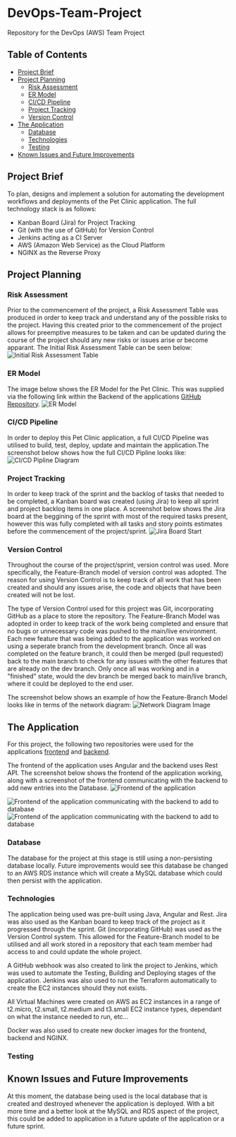 # DevOps-Team-Project
Repository for the DevOps (AWS) Team Project

## Table of Contents
* [Project Brief](#Project-Brief)
* [Project Planning](#Project-Planning)
    * [Risk Assessment](#Risk-Assessment)
    * [ER Model](#ER-Model)
    * [CI/CD Pipeline](#CICD-Pipeline)
    * [Project Tracking](#Project-Tracking)
    * [Version Control](#version-control)
* [The Application](#The-Application)
    * [Database](#Database)
    * [Technologies](#Technologies)
    * [Testing](#Testing)
* [Known Issues and Future Improvements](#Known-Issues-and-Future-Improvements)

## Project Brief
To plan, designs and implement a solution for automating the development workflows and deployments of the Pet Clinic application. The full technology stack is as follows:
* Kanban Board (Jira) for Project Tracking
* Git (with the use of GitHub) for Version Control
* Jenkins acting as a CI Server
* AWS (Amazon Web Service) as the Cloud Platform
* NGINX as the Reverse Proxy

## Project Planning
### Risk Assessment
Prior to the commencement of the project, a Risk Assessment Table was produced in order to keep track and understand any of the possible risks to the project. Having this created prior to the commencement of the project allows for preemptive measures to be taken and can be updated during the course of the project should any new risks or issues arise or become apparant. The Initial Risk Assessment Table can be seen below:
![Initial Risk Assessment Table](/Readme_images/risk_assessment_table.png)

### ER Model
The image below shows the ER Model for the Pet Clinic. This was supplied via the following link within the Backend of the applications [GitHub Repository](https://github.com/spring-petclinic/spring-petclinic-rest). 
![ER Model](/Readme_images/petclinic-ermodel.png)

### CI/CD Pipeline
In order to deploy this Pet Clinic application, a full CI/CD Pipeline was utilised to build, test, deploy, update and maintain the application.The screenshot below shows how the full CI/CD Pipline looks like:
![CI/CD Pipline Diagram](/Readme_images/CICDPipeline.drawio%20(2).png)

### Project Tracking
In order to keep track of the sprint and the backlog of tasks that needed to be completed, a Kanban board was created (using Jira) to keep all sprint and project backlog items in one place. A screenshot below shows the Jira board at the beggining of the sprint with most of the required tasks present, however this was fully completed with all tasks and story points estimates before the commencement of the project/sprint. 
![Jira Board Start](/Readme_images/jira_board_start.png)

### Version Control
Throughout the course of the project/sprint, version control was used. More specifically, the Feature-Branch model of version control was adopted. The reason for using Version Control is to keep track of all work that has been created and should any issues arise, the code and objects that have been created will not be lost. 

The type of Version Control used for this project was Git, incorporating GitHub as a place to store the repository. The Feature-Branch Model was adopted in order to keep track of the work being completed and ensure that no bugs or unnecessary code was pushed to the main/live environment. Each new feature that was being added to the application was worked on using a seperate branch from the development branch. Once all was completed on the feature branch, it could then be merged (pull requested) back to the main branch to check for any issues with the other features that are already on the dev branch. Only once all was working and in a "finished" state, would the dev branch be merged back to main/live branch, where it could be deployed to the end user. 

The screenshot below shows an example of how the Feature-Branch Model looks like in terms of the network diagram:
![Network Diagram Image](/Readme_images/network_diagram.png)

## The Application
For this project, the following two repositories were used for the applications [frontend](https://github.com/spring-petclinic/spring-petclinic-angular) and [backend](https://github.com/spring-petclinic/spring-petclinic-rest). 

The frontend of the application uses Angular and the backend uses Rest API. The screenshot below shows the frontend of the application working, along with a screenshot of the frontend communicating with the backend to add new entries into the Database. 
![Frontend of the application](/Readme_images/frontend.png)

![Frontend of the application communicating with the backend to add to database](/Readme_images/frontend_w_backend.png)
![Frontend of the application communicating with the backend to add to database](/Readme_images/backend_table.png)

### Database
The database for the project at this stage is still using a non-persisting database locally. Future improvements would see this database be changed to an AWS RDS instance which will create a MySQL database which could then persist with the application. 

### Technologies
The application being used was pre-built using Java, Angular and Rest. Jira was also used as the Kanban board to keep track of the project as it progressed through the sprint. Git (incorporating GitHub) was used as the Version Control system. This allowed for the Feature-Branch model to be utilised and all work stored in a repository that each team member had access to and could update the whole project. 

A GitHub webhook was also created to link the project to Jenkins, which was used to automate the Testing, Building and Deploying stages of the application. Jenkins was also used to run the Terraform automatically to create the EC2 instances should they not exists. 

All Virtual Machines were created on AWS as EC2 instances in a range of t2.micro, t2.small, t2.medium and t3.small EC2 instance types, dependant on what the instance needed to run, etc...

Docker was also used to create new docker images for the frontend, backend and NGINX. 

### Testing


## Known Issues and Future Improvements
At this moment, the database being used is the local database that is created and destroyed whenever the application is deployed. With a bit more time and a better look at the MySQL and RDS aspect of the project, this could be added to application in a future update of the application or a future sprint. 

